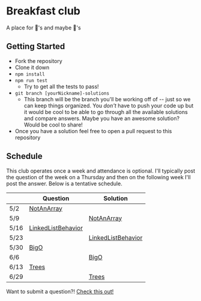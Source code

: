 # Breakfast club

A place for 🍩's and maybe 🍰's

## Getting Started

- Fork the repository
- Clone it down
- `npm install`
- `npm run test`
  - Try to get all the tests to pass!
- `git branch [yourNickname]-solutions`
  - This branch will be the branch you'll be working off of -- just so we can keep things organized. You *don't* have to push your code up but it would be cool to be able to go through all the available solutions and compare answers. Maybe you have an awesome solution? Would be cool to share!
- Once you have a solution feel free to open a pull request to this repository

## Schedule

This club operates once a week and attendance is optional. I'll typically post the question of the week on a Thursday and then on the following week I'll post the answer. Below is a tentative schedule.

|      |   Question | Solution |
|------|------------|----------|
| 5/2  | [NotAnArray](https://github.com/jasonly/breakfast-club/blob/master/questions/01-not-an-array.js) |            |
| 5/9  |            | [NotAnArray](https://github.com/jasonly/breakfast-club/blob/solutions/questions/01-not-an-array.js) |
| 5/16 | [LinkedListBehavior](https://github.com/jasonly/breakfast-club/blob/master/questions/02-not-an-array-linked-list.js) |            |
| 5/23 |          | [LinkedListBehavior](https://github.com/jasonly/breakfast-club/blob/solutions/questions/02-not-an-array-linked-list.js) |
| 5/30 | [BigO](https://github.com/jasonly/breakfast-club/blob/master/questions/03-big-o.js) |            |
| 6/6  |          | [BigO](https://github.com/jasonly/breakfast-club/blob/solutions/questions/03-big-o.js) |
| 6/13 | [Trees](https://github.com/jasonly/breakfast-club/blob/master/questions/04-generator-function.js) |            |
| 6/29  |          | [Trees](#) |

Want to submit a question?! [Check this out!](https://github.com/jasonly/breakfast-club/issues/9)
